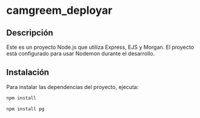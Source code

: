 # camgreem_deployar

## Descripción
Este es un proyecto Node.js que utiliza Express, EJS y Morgan. El proyecto está configurado para usar Nodemon durante el desarrollo.

## Instalación
Para instalar las dependencias del proyecto, ejecuta:

```sh
npm install

npm install pg

